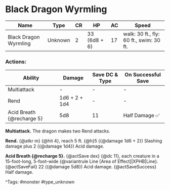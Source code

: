# Black Dragon Wyrmling

| Name | Type | CR | HP | AC | Speed |
|------|------|----|----|----|-------|
| Black Dragon Wyrmling | Unknown | 2 | 33 (6d8 + 6) | 17 | walk: 30 ft., fly: 60 ft., swim: 30 ft. |

### Actions:

| Ability | Damage | Save DC & Type | On Successful Save |
|---------|--------|----------------|--------------------|
| Multiattack | - | - | - |
| Rend | 1d6 + 2 + 1d4 | - | - |
| Acid Breath {@recharge 5} | 5d8 | 11 | Half Damage ✅ |


**Multiattack.** The dragon makes two Rend attacks.

**Rend.** {@atkr m} {@hit 4}, reach 5 ft. {@h}5 ({@damage 1d6 + 2}) Slashing damage plus 2 ({@damage 1d4}) Acid damage.

**Acid Breath {@recharge 5}.** {@actSave dex} {@dc 11}, each creature in a 15-foot-long, 5-foot-wide {@variantrule Line [Area of Effect]|XPHB|Line}. {@actSaveFail} 22 ({@damage 5d8}) Acid damage. {@actSaveSuccess} Half damage.

^Tags: #monster #type_unknown